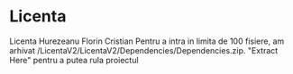 # Licenta
Licenta Hurezeanu Florin Cristian
Pentru a intra in limita de 100 fisiere, am arhivat /LicentaV2/LicentaV2/Dependencies/Dependencies.zip. "Extract Here" pentru a putea rula proiectul
